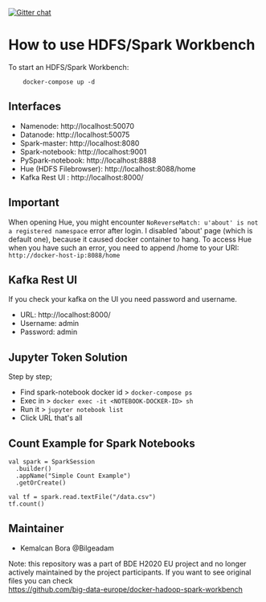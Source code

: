 [![Gitter chat](https://badges.gitter.im/gitterHQ/gitter.png)](https://gitter.im/big-data-europe/docker-hadoop-spark-workbench)

# How to use HDFS/Spark Workbench

To start an HDFS/Spark Workbench:
```
    docker-compose up -d
```
 
## Interfaces

* Namenode: http://localhost:50070
* Datanode: http://localhost:50075
* Spark-master: http://localhost:8080
* Spark-notebook: http://localhost:9001
* PySpark-notebook: http://localhost:8888
* Hue (HDFS Filebrowser): http://localhost:8088/home
* Kafka Rest UI : http://localhost:8000/

## Important

When opening Hue, you might encounter ```NoReverseMatch: u'about' is not a registered namespace``` error after login. I disabled 'about' page (which is default one), because it caused docker container to hang. To access Hue when you have such an error, you need to append /home to your URI: ```http://docker-host-ip:8088/home```
 
## Kafka Rest UI
 If you check your kafka on the UI you need password and username. <br>
 * URL: http://localhost:8000/ 
 * Username: admin
 * Password: admin 
## Jupyter Token Solution
Step by step;

 * Find spark-notebook docker id  > ```docker-compose ps```
 * Exec in > ```docker exec -it <NOTEBOOK-DOCKER-ID> sh```
 * Run it > ```jupyter notebook list```
 * Click URL that's all 

## Count Example for Spark Notebooks
```
val spark = SparkSession
  .builder()
  .appName("Simple Count Example")
  .getOrCreate()

val tf = spark.read.textFile("/data.csv")
tf.count()
```

## Maintainer
* Kemalcan Bora @Bilgeadam

Note: this repository was a part of BDE H2020 EU project and no longer actively maintained by the project participants. If you want to see original files you can check  
https://github.com/big-data-europe/docker-hadoop-spark-workbench